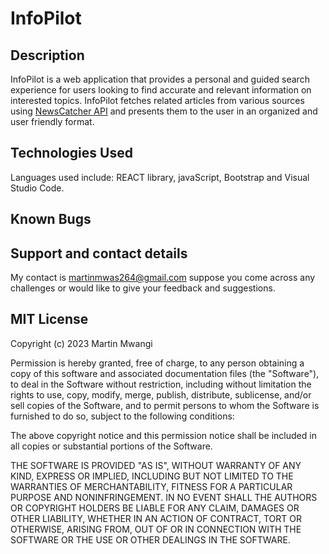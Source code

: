 # InfoPilot
## Description

InfoPilot is a web application that provides a personal and guided search experience for users looking to find accurate and relevant 
information on interested topics.
InfoPilot fetches related articles from various sources using  <a href="https://newscatcherapi.com/">NewsCatcher API</a> and presents them to the user in an organized and user friendly format.

## Technologies Used
Languages used include: REACT library, javaScript, Bootstrap and Visual Studio Code.

## Known Bugs

## Support and contact details
My contact is martinmwas264@gmail.com suppose you come across any challenges or would like to give your feedback and suggestions.

## MIT License

Copyright (c) 2023 Martin Mwangi 

Permission is hereby granted, free of charge, to any person obtaining a copy
of this software and associated documentation files (the "Software"), to deal
in the Software without restriction, including without limitation the rights
to use, copy, modify, merge, publish, distribute, sublicense, and/or sell
copies of the Software, and to permit persons to whom the Software is
furnished to do so, subject to the following conditions:

The above copyright notice and this permission notice shall be included in all
copies or substantial portions of the Software.

THE SOFTWARE IS PROVIDED "AS IS", WITHOUT WARRANTY OF ANY KIND, EXPRESS OR
IMPLIED, INCLUDING BUT NOT LIMITED TO THE WARRANTIES OF MERCHANTABILITY,
FITNESS FOR A PARTICULAR PURPOSE AND NONINFRINGEMENT. IN NO EVENT SHALL THE
AUTHORS OR COPYRIGHT HOLDERS BE LIABLE FOR ANY CLAIM, DAMAGES OR OTHER
LIABILITY, WHETHER IN AN ACTION OF CONTRACT, TORT OR OTHERWISE, ARISING FROM,
OUT OF OR IN CONNECTION WITH THE SOFTWARE OR THE USE OR OTHER DEALINGS IN THE
SOFTWARE.
